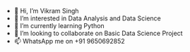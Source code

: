 - 👋 Hi, I’m Vikram Singh
- 👀 I’m interested in Data Analysis and Data Science
- 🌱 I’m currently learning Python
- 💞️ I’m looking to collaborate on Basic Data Science Project
- 📫 WhatsApp me on +91 9650692852

<!---
vikram412singh/vikram412singh is a ✨ special ✨ repository because its `README.md` (this file) appears on your GitHub profile.
You can click the Preview link to take a look at your changes.
--->
